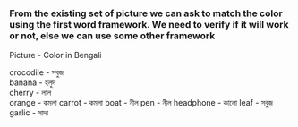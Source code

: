 ### From the existing set of picture we can ask to match the color using the first word framework. We need to verify if it will work or not, else we can use some other framework

Picture - Color in Bengali

crocodile - সবুজ   
banana - হলুদ   
cherry - লাল  
orange - কমলা 
carrot - কমলা
boat - নীল 
pen - নীল
headphone - কালো 
leaf - সবুজ
garlic - সাদা 

